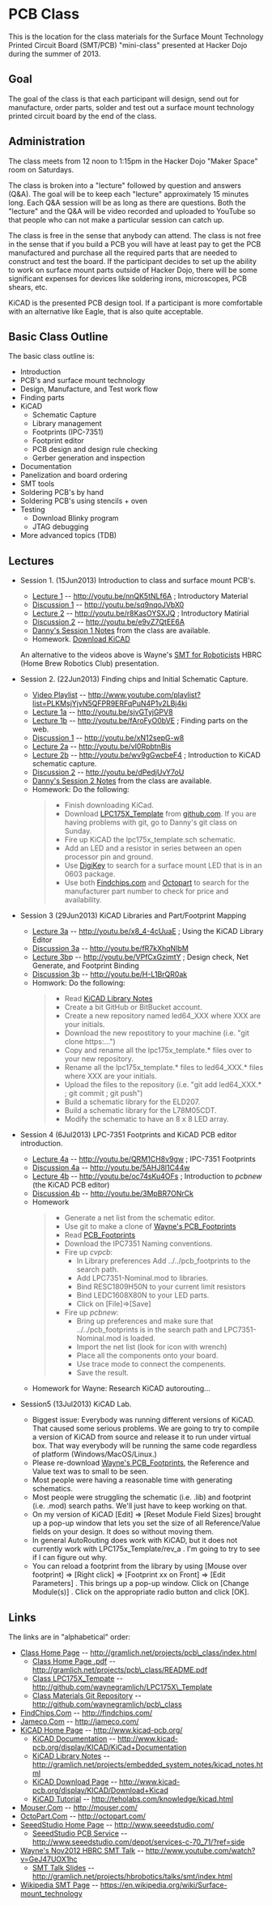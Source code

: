 # PCB Class

This is the location for the class materials for the
Surface Mount Technology Printed Circuit Board (SMT/PCB)
"mini-class" presented at Hacker Dojo during the summer
of 2013.

## Goal

The goal of the class is that each participant will design,
send out for manufacture, order parts, solder and test out
a surface mount technology printed circuit board by the
end of the class.

## Administration

The class meets from 12 noon to 1:15pm in the Hacker Dojo
"Maker Space" room on Saturdays.

The class is broken into a "lecture" followed by question
and answers (Q&A).  The goal will be to keep each "lecture"
approximately 15 minutes long.  Each Q&A session will be
as long as there are questions.  Both the "lecture" and
the Q&A will be video recorded and uploaded to YouTube
so that people who can not make a particular session can
catch up.

The class is free in the sense that anybody can attend.
The class is not free in the sense that if you build a PCB
you will have at least pay to get the PCB manufactured
and purchase all the required parts that are needed to
construct and test the board.  If the participant decides
to set up the ability to work on surface mount parts outside
of Hacker Dojo, there will be some significant expenses for
devices like soldering irons, microscopes, PCB shears, etc.

KiCAD is the presented PCB design tool.  If a participant
is more comfortable with an alternative like Eagle, that
is also quite acceptable.


## Basic Class Outline

The basic class outline is:

* Introduction
* PCB's and surface mount technology
* Design, Manufacture, and Test work flow
* Finding parts
* KiCAD
  * Schematic Capture
  * Library management
  * Footprints (IPC-7351)
  * Footprint editor
  * PCB design and design rule checking
  * Gerber generation and inspection
* Documentation
* Panelization and board ordering
* SMT tools
* Soldering PCB's by hand
* Soldering PCB's using stencils + oven
* Testing
  * Download Blinky program
  * JTAG debugging
* More advanced topics (TDB)

## Lectures

* Session 1.  (15Jun2013) Introduction to class and surface mount PCB's.
  * [Lecture 1](http://youtu.be/nnQK5tNLf6A)
    -- http://youtu.be/nnQK5tNLf6A
    ; Introductory Material
  * [Discussion 1](http://youtu.be/sq9nqoJVbX0)
    -- http://youtu.be/sq9nqoJVbX0
  * [Lecture 2](http://youtu.be/r8KasOYSXJQ)
    -- http://youtu.be/r8KasOYSXJQ
    ; Introductory Matirial
  * [Discussion 2](http://youtu.be/e9vZ7QtEE6A)
    -- http://youtu.be/e9vZ7QtEE6A
  * [Danny's Session 1 Notes](https://docs.google.com/document/d/1DMb4D6pvlmSKxChsnne0z5LuC7Gld0QWWKAN4YXvKoI/edit?usp=sharing)
    from the class are available.
  * Homework. [Download KiCAD](http://www.kicad.org/display/KICAD/Download+Kicad)

  An alternative to the videos above is Wayne's
  [SMT for Roboticists](http://www.youtube.com/watch?v=GeJ47UOX1hc)
  HBRC (Home Brew Robotics Club) presentation.

* Session 2. (22Jun2013) Finding chips and Initial Schematic Capture.
  * [Video Playlist](http://www.youtube.com/playlist?list=PLKMsjYjvN5QFPR9ERFqPuN4P1v2LBj4ki)
    -- http://www.youtube.com/playlist?list=PLKMsjYjvN5QFPR9ERFqPuN4P1v2LBj4ki
  * [Lecture 1a](http://youtu.be/sjvGTyjGPV8)
    -- http://youtu.be/sjvGTyjGPV8
  * [Lecture 1b](http://youtu.be/fAroFyO0bVE)
    -- http://youtu.be/fAroFyO0bVE
    ; Finding parts on the web.
  * [Discussion 1](http://youtu.be/xN12sepG-w8)
    -- http://youtu.be/xN12sepG-w8
  * [Lecture 2a](http://youtu.be/vI0RpbtnBis)
    -- http://youtu.be/vI0RpbtnBis
  * [Lecture 2b](http://youtu.be/wv9gGwcbeF4)
    -- http://youtu.be/wv9gGwcbeF4
    ; Introduction to KiCAD schematic capture.
  * [Discussion 2](http://youtu.be/dPedjUvY7oU)
    -- http://youtu.be/dPedjUvY7oU
  * [Danny's Session 2 Notes](https://docs.google.com/document/d/1GqWEFcGUVsEyfptQhkV_uVC4z0SMdCxRVqqwu-LNGJA/edit?usp=sharing) from the class are available.
  * Homework: Do the following:
    > * Finish downloading KiCad.
    > * Download
    >   [LPC175X\_Template](http://github.com/waynegramlich/LPC175X_Template)
    >   from [github.com](http://github.com/).  If you are having problems
    >   with git, go to Danny's git class on Sunday.
    > * Fire up KiCAD the lpc175x\_template.sch schematic.
    > * Add an LED and a resistor in series between an open processor
    >   pin and ground.
    > * Use [DigiKey](http://digikey.com/) to search for a surface mount
    >   LED that is in an 0603 package.
    > * Use both [Findchips.com](http://findchips.com/) and
    >   [Octopart](http://octopart.com/) to search for the manufacturer part
    >   number to check for price and availability.

* Session 3 (29Jun2013) KiCAD Libraries and Part/Footprint Mapping
  * [Lecture 3a](http://youtu.be/x8_4-4cUuaE)
    -- http://youtu.be/x8_4-4cUuaE
    ; Using the KiCAD Library Editor
  * [Discussion 3a](http://youtu.be/fR7kXhqNIbM)
    -- http://youtu.be/fR7kXhqNIbM
  * [Lecture 3b](http://youtu.be/VPfCxGzimtY)p
    -- http://youtu.be/VPfCxGzimtY
    ; Design check, Net Generate, and Footprint Binding
  * [Discussion 3b](http://youtu.be/H-L1BrQR0ak)
    -- http://youtu.be/H-L1BrQR0ak
  * Homwork: Do the following:
    > * Read [KiCAD Library Notes](http://gramlich.net/projects/embedded_system_notes/kicad_notes.html)
    > * Create a bit GitHub or BitBucket account.
    > * Create a new repository named led64\_XXX where XXX are your initials.
    > * Download the new repostitory to your machine
        (i.e. "git clone https:...")
    > * Copy and rename all the lpc175x\_template.* files over to your new
    >   repository.
    > * Rename all the lpc175x\_template.* files to led64\_XXX.* files where
    >   XXX are your initials.
    > * Upload the files to the repository
	(i.e. "git add led64\_XXX.* ; git commit ; git push")
    > * Build a schematic library for the ELD207.
    > * Build a schematic library for the L78M05CDT.
    > * Modify the schematic to have an 8 x 8 LED array.

* Session 4 (6Jul2013) LPC-7351 Footprints and KiCAD PCB editor introduction.
  * [Lecture 4a](http://youtu.be/QRM1CH8v9gw)
    -- http://youtu.be/QRM1CH8v9gw
    ; IPC-7351 Footprints
  * [Discussion 4a](http://youtu.be/5AHJ8l1C44w)
    -- http://youtu.be/5AHJ8l1C44w
  * [Lecture 4b](http://youtu.be/oc74sKu4OFs)
    -- http://youtu.be/oc74sKu4OFs
    ; Introduction to *pcbnew* (the KiCAD PCB editor)
  * [Discussion 4b](http://youtu.be/3MpBR7ONrCk)
    -- http://youtu.be/3MpBR7ONrCk
  * Homework
    > * Generate a net list from the schematic editor.
    > * Use git to make a clone of
        [Wayne's PCB_Footprints](http://www.github.com/waynegramlich/pcb_footprints/) 
    > * Read [PCB\_Footprints](http://gramlich.net/projects/pcb_footprints/index.html)
    > * Download the IPC7351 Naming conventions.
    > * Fire up *cvpcb*:
    >   * In Library preferences Add ../../pcb\_footprints to the search path.
    >   * Add LPC7351-Nominal.mod to libraries.
    >   * Bind RESC1809H50N to your current limit resistors
    >   * Bind LEDC1608X80N to your LED parts.
    >   * Click on [File]=>[Save]
    > * Fire up *pcbnew*:
    >   * Bring up preferences and make sure that ../../pcb\_footprints is
    >     in the search path and LPC7351-Nominal.mod is loaded.
    >   * Import the net list (look for icon with wrench)
    >   * Place all the components onto your board.
    >   * Use trace mode to connect the compenents.
    >   * Save the result.
  * Homework for Wayne: Research KiCAD autorouting...

* Session5 (13Jul2013) KiCAD Lab.
  * Biggest issue: Everybody was running different versions of KiCAD.
    That caused some serious problems.  We are going to try to compile
    a version of KiCAD from source and release it to run under virtual
    box.  That way everybody will be running the same code regardless
    of platform (Windows/MacOS/Linux.)
  * Please re-download
    [Wayne's PCB_Footprints](http://www.github.com/waynegramlich/pcb_footprints/),
    the Reference and Value text was to small to be seen.
  * Most people were having a reasonable time with generating schematics.
  * Most people were struggling the schematic (i.e. .lib) and footprint
    (i.e. .mod) search paths.  We'll just have to keep working on that.
  * On my version of KiCAD [Edit] => [Reset Module Field Sizes] brought up
    a pop-up window that lets you set the size of all Reference/Value
    fields on your design.  It does so without moving them.
  * In general AutoRouting does work with KiCAD, but it does not currently
    work with LPC175x_Template/rev_a .  I'm going to try to see if I can
    figure out why.
  * You can reload a footprint from the library by using
    [Mouse over footprint] => [Right click] => [Footprint xx on Front] =>
    [Edit Parameters] .  This brings up a pop-up window.  Click on
    [Change Module(s)] .  Click on the appropriate radio button and
    click [OK].


## Links

The links are in "alphabetical" order:

* [Class Home Page](http://gramlich.net/projects/pcb_class/index.html)
  -- http://gramlich.net/projects/pcb\_class/index.html
  * [Class Home Page .pdf](http://gramlich.net/projects/pcb\_class/README.pdf)
  -- http://gramlich.net/projects/pcb\_class/README.pdf
  * [Class LPC175X\_Tempate](http://github.com/waynegramlich/LPC175X_Template)
     -- http://github.com/waynegramlich/LPC175X\_Template
  * [Class Materials Git Repository](http://github.com/waynegramlich/pcb_class)
     -- http://github.com/waynegramlich/pcb\_class
* [FindChips.Com](http://findchips.com/)
  -- http://findchips.com/
* [Jameco.Com](http://jameco.com/)
  -- http://jameco.com/
* [KiCAD Home Page](http://www.kicad-pcb.org/)
  -- http://www.kicad-pcb.org/
  * [KiCAD Documentation](http://www.kicad-pcb.org/display/KICAD/KiCad+Documentation)
    -- http://www.kicad-pcb.org/display/KICAD/KiCad+Documentation
  * [KiCAD Library Notes](http://gramlich.net/projects/embedded_system_notes/kicad_notes.html)
    -- http://gramlich.net/projects/embedded_system_notes/kicad_notes.html
  * [KiCAD Download Page](http://www.kicad-pcb.org/display/KICAD/Download+Kicad)
    -- http://www.kicad-pcb.org/display/KICAD/Download+Kicad
  * [KiCAD Tutorial](http://teholabs.com/knowledge/kicad.html)
    -- http://teholabs.com/knowledge/kicad.html
* [Mouser.Com](http://mouser.com/)
  -- http://mouser.com/
* [OctoPart.Com](http://octopart.com/)
  -- http://octopart.com/
* [SeeedStudio Home Page](http://www.seeedstudio.com/)
  -- http://www.seeedstudio.com/
  * [SeeedStudio PCB Service](http://www.seeedstudio.com/depot/services-c-70_71/?ref=side)
    -- http://www.seeedstudio.com/depot/services-c-70_71/?ref=side
* [Wayne's Nov2012 HBRC SMT Talk](http://www.youtube.com/watch?v=GeJ47UOX1hc)
  --  http://www.youtube.com/watch?v=GeJ47UOX1hc
  * [SMT Talk Slides](http://gramlich.net/projects/hbrobotics/talks/smt/index.html)
    -- http://gramlich.net/projects/hbrobotics/talks/smt/index.html
* [Wikipedia SMT Page](https://en.wikipedia.org/wiki/Surface-mount_technology)
  -- https://en.wikipedia.org/wiki/Surface-mount_technology

